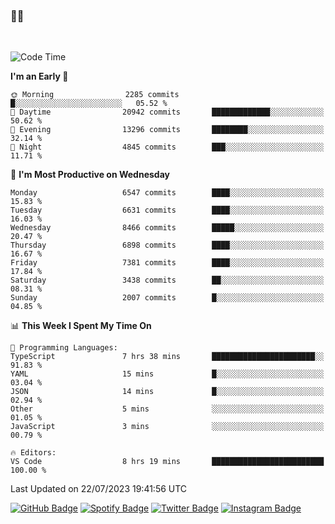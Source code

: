 ### 🤙🍺

<!-- <a href="https://github-readme-stats.vercel.app/api?username=hzak2xx&count_private=true&show_icons=true&theme=dracula">
  <img align="center" src="https://github-readme-stats.vercel.app/api?username=hzak2xx&count_private=true&show_icons=true&theme=dracula" />
</a>
</br> -->
</br>

<!--START_SECTION:waka-->
![Code Time](http://img.shields.io/badge/Code%20Time-2%2C662%20hrs%203%20mins-blue)

**I'm an Early 🐤** 

```text
🌞 Morning                2285 commits        █░░░░░░░░░░░░░░░░░░░░░░░░   05.52 % 
🌆 Daytime                20942 commits       █████████████░░░░░░░░░░░░   50.62 % 
🌃 Evening                13296 commits       ████████░░░░░░░░░░░░░░░░░   32.14 % 
🌙 Night                  4845 commits        ███░░░░░░░░░░░░░░░░░░░░░░   11.71 % 
```
📅 **I'm Most Productive on Wednesday** 

```text
Monday                   6547 commits        ████░░░░░░░░░░░░░░░░░░░░░   15.83 % 
Tuesday                  6631 commits        ████░░░░░░░░░░░░░░░░░░░░░   16.03 % 
Wednesday                8466 commits        █████░░░░░░░░░░░░░░░░░░░░   20.47 % 
Thursday                 6898 commits        ████░░░░░░░░░░░░░░░░░░░░░   16.67 % 
Friday                   7381 commits        ████░░░░░░░░░░░░░░░░░░░░░   17.84 % 
Saturday                 3438 commits        ██░░░░░░░░░░░░░░░░░░░░░░░   08.31 % 
Sunday                   2007 commits        █░░░░░░░░░░░░░░░░░░░░░░░░   04.85 % 
```


📊 **This Week I Spent My Time On** 

```text
💬 Programming Languages: 
TypeScript               7 hrs 38 mins       ███████████████████████░░   91.83 % 
YAML                     15 mins             █░░░░░░░░░░░░░░░░░░░░░░░░   03.04 % 
JSON                     14 mins             █░░░░░░░░░░░░░░░░░░░░░░░░   02.94 % 
Other                    5 mins              ░░░░░░░░░░░░░░░░░░░░░░░░░   01.05 % 
JavaScript               3 mins              ░░░░░░░░░░░░░░░░░░░░░░░░░   00.79 % 

🔥 Editors: 
VS Code                  8 hrs 19 mins       █████████████████████████   100.00 % 
```


 Last Updated on 22/07/2023 19:41:56 UTC
<!--END_SECTION:waka-->

[![GitHub Badge](https://img.shields.io/badge/GitHub-100000?style=for-the-badge&logo=github&logoColor=white)](https://github.com/hzak2xx)
[![Spotify Badge](https://img.shields.io/badge/Spotify-1ED760?&style=for-the-badge&logo=spotify&logoColor=white)](https://open.spotify.com/user/uf90s6sbbh75a1mt44clkhkvf)
[![Twitter Badge](https://img.shields.io/badge/Twitter-1DA1F2?style=for-the-badge&logo=twitter&logoColor=white)](https://twitter.com/hzak2xx)
[![Instagram Badge](https://img.shields.io/badge/Instagram-E4405F?style=for-the-badge&logo=instagram&logoColor=white)](https://www.instagram.com/hzak2xx/)
